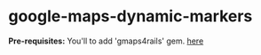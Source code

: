 # google-maps-dynamic-markers
**Pre-requisites:** 
You'll to add 'gmaps4rails' gem.  [here](https://github.com/apneadiving/Google-Maps-for-Rails)